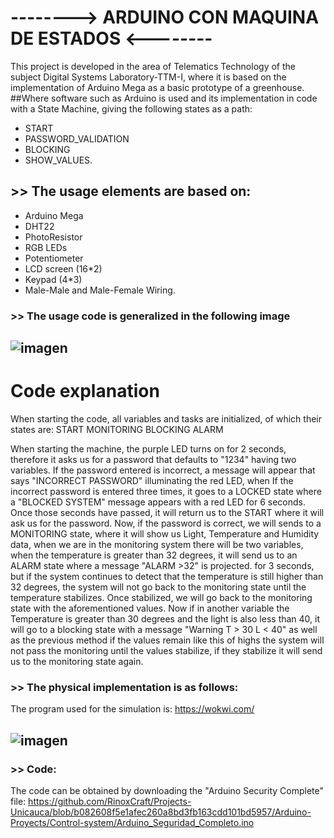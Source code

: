 # --------> ARDUINO CON MAQUINA DE ESTADOS <--------

This project is developed in the area of ​​Telematics Technology of the subject Digital Systems Laboratory-TTM-I, where it is based on the implementation of Arduino Mega 
as a basic prototype of a greenhouse.
##Where software such as Arduino is used and its implementation in code with a State Machine, giving the following states as a path:
- START
- PASSWORD_VALIDATION
- BLOCKING
- SHOW_VALUES.

## >> The usage elements are based on:
- Arduino Mega
- DHT22
- PhotoResistor
- RGB LEDs
- Potentiometer
- LCD screen (16*2)
- Keypad (4*3)
- Male-Male and Male-Female Wiring.

### >> The usage code is generalized in the following image
## ![imagen](https://github.com/RinoxCraft/Projects-Unicauca/assets/67917424/6063dce1-84f2-4f17-b6fd-d7e57caf8296)
# Code explanation
When starting the code, all variables and tasks are initialized, of which their states are:
START
MONITORING
BLOCKING
ALARM

When starting the machine, the purple LED turns on for 2 seconds, therefore it asks us for a password that defaults to "1234" having two variables. If the password entered is incorrect, a message will appear that says "INCORRECT PASSWORD" illuminating the red LED, when If the incorrect password is entered three times, it goes to a LOCKED state where a "BLOCKED SYSTEM" message appears with a red LED for 6 seconds. Once those seconds have passed, it will return us to the START where it will ask us for the password. Now, if the password is correct, we will sends to a MONITORING state, where it will show us Light, Temperature and Humidity data, when we are in the monitoring system there will be two variables, when the temperature is greater than 32 degrees, it will send us to an ALARM state where a message "ALARM >32" is projected. for 3 seconds, but if the system continues to detect that the temperature is still higher than 32 degrees, the system will not go back to the monitoring state until the temperature stabilizes. Once stabilized, we will go back to the monitoring state with the aforementioned values. Now if in another variable the Temperature is greater than 30 degrees and the light is also less than 40, it will go to a blocking state with a message "Warning T > 30 L < 40" as well as the previous method if the values ​​remain like this of highs the system will not pass the monitoring until the values ​​stabilize, if they stabilize it will send us to the monitoring state again.

### >> The physical implementation is as follows:
The program used for the simulation is:
https://wokwi.com/ 
## ![imagen](https://github.com/RinoxCraft/Projects-Unicauca/assets/67917424/7c3cd0e0-5b0b-447f-a29b-03bce1752739)
### >> Code: 
The code can be obtained by downloading the "Arduino Security Complete" file:
https://github.com/RinoxCraft/Projects-Unicauca/blob/b082608f5e1afec260a8bd3fb163cdd101bd5957/Arduino-Proyects/Control-system/Arduino_Seguridad_Completo.ino 






